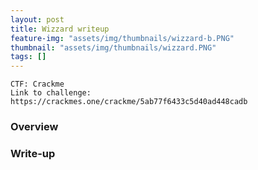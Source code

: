 ```yaml
---
layout: post
title: Wizzard writeup
feature-img: "assets/img/thumbnails/wizzard-b.PNG"
thumbnail: "assets/img/thumbnails/wizzard.PNG"
tags: []
---
```


`CTF: Crackme` <br>
`Link to challenge: https://crackmes.one/crackme/5ab77f6433c5d40ad448cadb`

### Overview

### Write-up